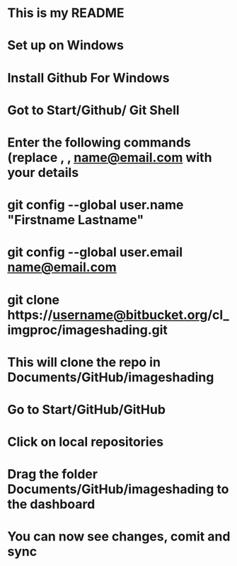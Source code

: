 # This is my README

# Set up on Windows
# Install Github For Windows
# Got to Start/Github/ Git Shell
# Enter the following commands (replace <username>, <Firstname Lastname>,  <name@email.com> with your details
#	git config --global user.name "Firstname Lastname"
#	git config --global user.email name@email.com
#   git clone https://username@bitbucket.org/cl_imgproc/imageshading.git
# This will clone the repo in Documents/GitHub/imageshading
# Go to Start/GitHub/GitHub
# Click on local repositories
# Drag the folder Documents/GitHub/imageshading to the dashboard
# You can now see changes, comit and sync
